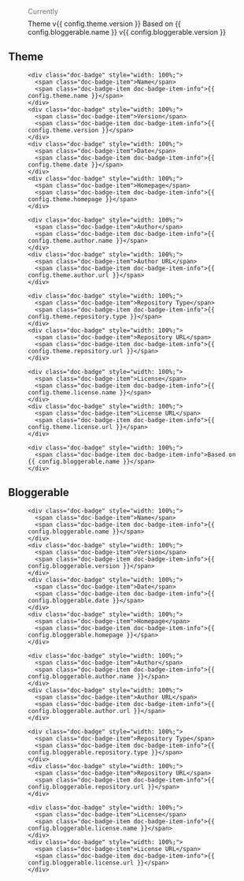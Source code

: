 <!--
@@@title:Home@@@
@@@description:Documentation.@@@
@@@section:None@@@
@@@subsection:None@@@
-->

<figure>
  <figcaption style="margin-top: 0; margin-bottom: .5rem; color: #6c757d;">Currently</figcaption>
  <div class="doc-badges">
    <div class="doc-badge">
      <span class="doc-badge-item">Theme v{{ config.theme.version }}</span>
      <span class="doc-badge-item doc-badge-item-info">Based on {{ config.bloggerable.name }} v{{ config.bloggerable.version }}</span>
    </div>
  </div>
</figure>


## Theme

<figure>
  <div class="doc-badges">

    <div class="doc-badge" style="width: 100%;">
      <span class="doc-badge-item">Name</span>
      <span class="doc-badge-item doc-badge-item-info">{{ config.theme.name }}</span>
    </div>
    <div class="doc-badge" style="width: 100%;">
      <span class="doc-badge-item">Version</span>
      <span class="doc-badge-item doc-badge-item-info">{{ config.theme.version }}</span>
    </div>
    <div class="doc-badge" style="width: 100%;">
      <span class="doc-badge-item">Date</span>
      <span class="doc-badge-item doc-badge-item-info">{{ config.theme.date }}</span>
    </div>
    <div class="doc-badge" style="width: 100%;">
      <span class="doc-badge-item">Homepage</span>
      <span class="doc-badge-item doc-badge-item-info">{{ config.theme.homepage }}</span>
    </div>

    <div class="doc-badge" style="width: 100%;">
      <span class="doc-badge-item">Author</span>
      <span class="doc-badge-item doc-badge-item-info">{{ config.theme.author.name }}</span>
    </div>
    <div class="doc-badge" style="width: 100%;">
      <span class="doc-badge-item">Author URL</span>
      <span class="doc-badge-item doc-badge-item-info">{{ config.theme.author.url }}</span>
    </div>

    <div class="doc-badge" style="width: 100%;">
      <span class="doc-badge-item">Repository Type</span>
      <span class="doc-badge-item doc-badge-item-info">{{ config.theme.repository.type }}</span>
    </div>
    <div class="doc-badge" style="width: 100%;">
      <span class="doc-badge-item">Repository URL</span>
      <span class="doc-badge-item doc-badge-item-info">{{ config.theme.repository.url }}</span>
    </div>

    <div class="doc-badge" style="width: 100%;">
      <span class="doc-badge-item">License</span>
      <span class="doc-badge-item doc-badge-item-info">{{ config.theme.license.name }}</span>
    </div>
    <div class="doc-badge" style="width: 100%;">
      <span class="doc-badge-item">License URL</span>
      <span class="doc-badge-item doc-badge-item-info">{{ config.theme.license.url }}</span>
    </div>

    <div class="doc-badge" style="width: 100%;">
      <span class="doc-badge-item doc-badge-item-info">Based on {{ config.bloggerable.name }}</span>
    </div>

  </div>
</figure>


## Bloggerable

<figure>
  <div class="doc-badges">

    <div class="doc-badge" style="width: 100%;">
      <span class="doc-badge-item">Name</span>
      <span class="doc-badge-item doc-badge-item-info">{{ config.bloggerable.name }}</span>
    </div>
    <div class="doc-badge" style="width: 100%;">
      <span class="doc-badge-item">Version</span>
      <span class="doc-badge-item doc-badge-item-info">{{ config.bloggerable.version }}</span>
    </div>
    <div class="doc-badge" style="width: 100%;">
      <span class="doc-badge-item">Date</span>
      <span class="doc-badge-item doc-badge-item-info">{{ config.bloggerable.date }}</span>
    </div>
    <div class="doc-badge" style="width: 100%;">
      <span class="doc-badge-item">Homepage</span>
      <span class="doc-badge-item doc-badge-item-info">{{ config.bloggerable.homepage }}</span>
    </div>

    <div class="doc-badge" style="width: 100%;">
      <span class="doc-badge-item">Author</span>
      <span class="doc-badge-item doc-badge-item-info">{{ config.bloggerable.author.name }}</span>
    </div>
    <div class="doc-badge" style="width: 100%;">
      <span class="doc-badge-item">Author URL</span>
      <span class="doc-badge-item doc-badge-item-info">{{ config.bloggerable.author.url }}</span>
    </div>

    <div class="doc-badge" style="width: 100%;">
      <span class="doc-badge-item">Repository Type</span>
      <span class="doc-badge-item doc-badge-item-info">{{ config.bloggerable.repository.type }}</span>
    </div>
    <div class="doc-badge" style="width: 100%;">
      <span class="doc-badge-item">Repository URL</span>
      <span class="doc-badge-item doc-badge-item-info">{{ config.bloggerable.repository.url }}</span>
    </div>

    <div class="doc-badge" style="width: 100%;">
      <span class="doc-badge-item">License</span>
      <span class="doc-badge-item doc-badge-item-info">{{ config.bloggerable.license.name }}</span>
    </div>
    <div class="doc-badge" style="width: 100%;">
      <span class="doc-badge-item">License URL</span>
      <span class="doc-badge-item doc-badge-item-info">{{ config.bloggerable.license.url }}</span>
    </div>

  </div>
</figure>
